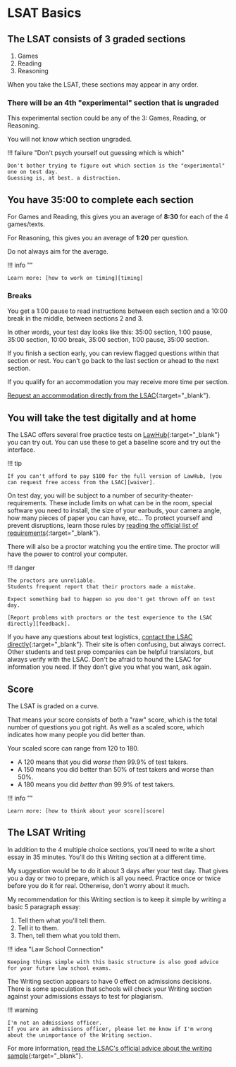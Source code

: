 # LSAT Basics

## The LSAT consists of 3 graded sections

1. Games
2. Reading
3. Reasoning

When you take the LSAT, these sections may appear in any order.

### There will be an 4th "experimental" section that is ungraded

This experimental section could be any of the 3: Games, Reading, or Reasoning.

You will not know which section ungraded.

!!! failure "Don't psych yourself out guessing which is which"

    Don't bother trying to figure out which section is the "experimental" one on test day.
    Guessing is, at best. a distraction.

## You have 35:00 to complete each section

For Games and Reading, this gives you an average of **8:30** for each of the 4 games/texts.

For Reasoning, this gives you an average of **1:20** per question.

Do not always aim for the average.

!!! info ""

    Learn more: [how to work on timing][timing]

### Breaks

You get a 1:00 pause to read instructions between each section and a 10:00 break in the middle, between sections 2 and 3.

In other words, your test day looks like this: 35:00 section, 1:00 pause, 35:00 section, 10:00 break, 35:00 section, 1:00 pause, 35:00 section.

If you finish a section early, you can review flagged questions within that section or rest.
You can't go back to the last section or ahead to the next section.

If you qualify for an accommodation you may receive more time per section.

[Request an accommodation directly from the LSAC][accommodation]{:target="_blank"}.

## You will take the test digitally and at home

The LSAC offers several free practice tests on [LawHub][lawhub]{:target="_blank"} you can try out.
You can use these to get a baseline score and try out the interface.

!!! tip

    If you can't afford to pay $100 for the full version of LawHub, [you can request free access from the LSAC][waiver].

On test day, you will be subject to a number of security-theater-requirements.
These include limits on what can be in the room, special software you need to install, the size of your earbuds, your camera angle, how many pieces of paper you can have, etc...
To protect yourself and prevent disruptions, learn those rules by [reading the official list of requirements][requirements]{:target="_blank"}.

There will also be a proctor watching you the entire time.
The proctor will have the power to control your computer.

!!! danger

    The proctors are unreliable.
    Students frequent report that their proctors made a mistake.

    Expect something bad to happen so you don't get thrown off on test day.
    
    [Report problems with proctors or the test experience to the LSAC directly][feedback].

If you have any questions about test logistics, [contact the LSAC directly][contact]{:target="_blank"}.
Their site is often confusing, but always correct.
Other students and test prep companies can be helpful translators, but always verify with the LSAC.
Don't be afraid to hound the LSAC for information you need.
If they don't give you what you want, ask again.

## Score

The LSAT is graded on a curve.

That means your score consists of both a "raw" score, which is the total number of questions you got right.
As well as a scaled score, which indicates how many people you did better than.

Your scaled score can range from 120 to 180.

- A 120 means that you did *worse than* 99.9% of test takers.
- A 150 means you did better than 50% of test takers and worse than 50%.
- A 180 means you did *better than* 99.9% of test takers.

!!! info ""

    Learn more: [how to think about your score][score]

## The LSAT Writing

In addition to the 4 multiple choice sections, you'll need to write a short essay in 35 minutes.
You'll do this Writing section at a different time.

My suggestion would be to do it about 3 days after your test day.
That gives you a day or two to prepare, which is all you need.
Practice once or twice before you do it for real.
Otherwise, don't worry about it much.

My recommendation for this Writing section is to keep it simple by writing a basic 5 paragraph essay:

1. Tell them what you'll tell them.
2. Tell it to them.
3. Then, tell them what you told them.

!!! idea "Law School Connection"

    Keeping things simple with this basic structure is also good advice for your future law school exams.

The Writing section appears to have 0 effect on admissions decisions.
There is some speculation that schools will check your Writing section against your admissions essays to test for plagiarism.

!!! warning

    I'm not an admissions officer. 
    If you are an admissions officer, please let me know if I'm wrong about the unimportance of the Writing section.

For more information, [read the LSAC's official advice about the writing sample][writing]{:target="_blank"}.

[lawhub]: https://app.lawhub.org/library
[timing]: ../time/time.md
[accommodation]: https://www.lsac.org/lsat/lsac-policy-accommodations-test-takers-disabilities
[requirements]: https://www.lsac.org/lsat/taking-lsat/getting-ready-your-lsat-exam
[contact]: https://www.lsac.org/contact
[writing]: https://www.lsac.org/lsat/taking-lsat/about-lsat-writing
[score]: ../how-to-study/scores.md
[waiver]: https://www.lsac.org/lsat/lsat-dates-deadlines-score-release-dates/lsat-cas-fees/fee-waivers-lsat-credential-assembly
[feedback]: https://www.lsac.org/lsat/taking-lsat/lsat-test-day-complaints-and-feedback
